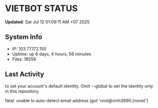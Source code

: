 # VIETBOT STATUS
**Updated**: Sat Jul 12 01:09:11 AM +07 2025

## System Info
- IP: 103.77.172.150
- Uptime: up 6 days, 4 hours, 56 minutes
- Files: 18559

## Last Activity

to set your account's default identity.
Omit --global to set the identity only in this repository.

fatal: unable to auto-detect email address (got 'root@vinh3690.(none)')
